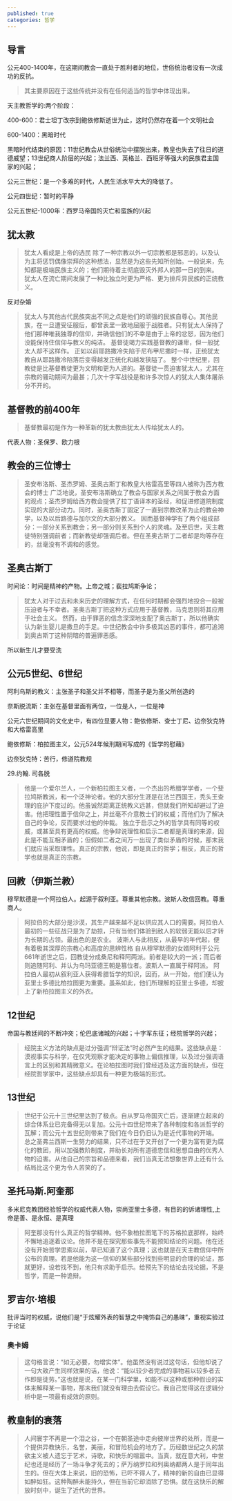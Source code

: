 ```yaml
---
published: true
categories: 哲学
---
```

## 导言

公元400-1400年，在这期间教会一直处于胜利者的地位，世俗统治者没有一次成功的反抗。

> 其主要原因在于这些传统并没有在任何适当的哲学中体现出来。

天主教哲学的:两个阶段：

400-600：君士坦丁改宗到鲍依修斯逝世为止，这时仍然存在着一个文明社会

600-1400：黑暗时代

黑暗时代结束的原因：11世纪教会从世俗统治中摆脱出来，教皇也失去了往日的道德威望；13世纪商人阶层的兴起；法兰西、英格兰、西班牙等强大的民族君主国家的兴起；

公元三世纪：是一个多难的时代，人民生活水平大大的降低了。

公元四世纪：暂时的平静

公元五世纪-1000年：西罗马帝国的灭亡和蛮族的兴起

## 犹太教

> 犹太人看成是上帝的选民 除了一种宗教以外一切宗教都是邪恶的，以及认为主将惩罚偶像崇拜的这种想法，显然是为这些先知所创始。一般说来，先知都是极端民族主义的；他们期待着主彻底毁灭外邦人的那一日的到来。 犹太人在流亡期间发展了一种比独立时更为严格、更为排斥异民族的正统教义。

反对杂婚

> 犹太人与其他古代民族突出不同之点是他们的顽强的民族自尊心。其他民族，在一旦遭受征服后，都曾表里一致地屈服于战胜者。只有犹太人保持了他们那种唯我独尊的信仰，并确信他们的不幸是由于上帝的忿怒，因为他们没能保持住信仰与教义的纯洁。 基督徒竭力实践基督教的谦卑，但一般犹太人却不这样作。 正如以前耶路撒冷失陷于尼布甲尼撒时一样，正统犹太教自从耶路撒冷陷落后变得越发正统化和越发狭隘了。 整个中世纪里，回教徒是比基督教徒更为文明和更为人道的。基督徒一贯迫害犹太人，尤其在宗教的骚动期间为最甚；几次十字军战役是和许多次惊人的犹太人集体屠杀分不开的。

## 基督教的前400年

> 基督教最初是作为一种革新的犹太教由犹太人传给犹太人的。

代表人物：圣保罗、欧力根

## 教会的三位博士

> 圣安布洛斯、圣杰罗姆、圣奥古斯丁和教皇大格雷高里等四人被称为西方教会的博士 广泛地说，圣安布洛斯确立了教会与国家关系之间属于教会方面的观点；圣杰罗姆给西方教会提供了拉丁语译本的圣经，和促进修道院制度实现的大部分动力。同时，圣奥古斯丁固定了一直到宗教改革为止的教会神学，以及以后路德与加尔文的大部分教义。 因而基督神学有了两个组成部分：一部分关系到教会；另一部分则关系到个人的灵魂。及至后世，天主教徒特别强调前者；而新教徒却强调后者。但在圣奥古斯丁二者却是均等存在的，丝毫没有不调和的感觉。

## 圣奥古斯丁

时间论：时间是精神的产物。上帝之城；裴拉鸠斯争论；

> 犹太人对于过去和未来历史的理解方式，在任何时期都会强烈地投合一般被压迫者与不幸者。圣奥古斯丁把这种方式应用于基督教，马克思则将其应用于社会主义。 然而，由于罪恶的信念深深地支配了奥古斯丁，所以他确实认为新生婴儿是撒旦的手足。中世纪教会中许多极其凶恶的事件，都可追溯到奥古斯丁这种阴暗的普遍罪恶感。

所以新生儿才要受洗

## 公元5世纪、6世纪

阿利乌斯的教义：主张圣子和圣父并不相等，而圣子是为圣父所创造的

奈斯脱流斯：主张在基督里面有两位，一位是人，一位是神

公元六世纪期间的文化史中，有四位显要人物：鲍依修斯、查士丁尼、边奈狄克特和大格雷高里

鲍依修斯：柏拉图主义，公元524年候刑期间写成的《哲学的慰藉》

边奈狄克特：苦行，修道院教规

29.约翰. 司各脱

> 他是一个爱尔兰人，一个新柏拉图主义者，一个杰出的希腊学学者，一个斐拉鸠斯教派，和一个泛神论者。他的大部分生涯是在法兰西国王，秃头王查理的庇护下度过的。他虽诚然距离正统教义远甚，但就我们所知却避过了迫害。他把理性置于信仰之上，并丝毫不介意教士们的权威；而他们为了解决自己的争论，反而要求过他的仲裁。 独立于启示之外的哲学具有同等的权威，或甚至具有更高的权威。他争辩说理性和启示二者都是真理的来源，因此是不能互相矛盾的；但假如二者之间万一出现了类似矛盾的时候，那末我们就应当采取理性。真正的宗教，他说，即是真正的哲学；相反，真正的哲学也就是真正的宗教。

## 回教（伊斯兰教）

穆罕默德是一个阿拉伯人。起源于叙利亚。尊重其他宗教。波斯人改信回教。尊重商人。

> 阿拉伯的大部分是沙漠，其生产越来越不足以供应其人口的需要。阿拉伯人最初的一些征战只是为了劫掠，只有当他们体验到敌人的软弱无能以后才转为长期的占领。最出色的是农业。 波斯人与此相反，从最早的年代起，便有着极其深厚的宗教心和高度的思辨性格 自从穆罕默德的女婿阿利于公元661年逝世之后，回教徒分成桑尼和释阿两派。前者是较大的一派；而后者则追随阿利、并认为乌玛亚德王朝是篡位者。波斯人一直属于释阿派。 阿拉伯人最初从叙利亚人获得希腊哲学的知识，因而，从一开始，他们便认为亚里士多德比柏拉图更为重要。虽系如此，他们所理解的亚里士多德，却披上了新柏拉图主义的外衣。

## 12世纪

帝国与教廷间的不断冲突；伦巴底诸城的兴起；十字军东征；经院哲学的兴起；

> 经院主义方法的缺点是过分强调“辩证法”时必然产生的结果。这些缺点是：漠视事实与科学，在仅凭观察才能决定的事物上偏信推理，以及过分强调语言上的区别和其精微意义。在论柏拉图时我们曾经述及这方面的缺点，但在经院哲学家中，这些缺点却具有一种更为极端的形式。

## 13世纪

> 世纪于公元十三世纪里达到了极点。自从罗马帝国灭亡后，逐渐建立起来的综合体系业已完备得无以复加。公元十四世纪带来了各种制度和各派哲学的瓦解；而公元十五世纪则带来了我们在今日仍旧认为是近代事物的开端。 总之圣弗兰西斯一生努力的结果，只不过在于又开创了一个更为富有更为腐化的教团，用以加强教阶制度，并助长对所有道德忠信和思想自由的优秀人物的迫害。从他自己的宗旨和品德来看，我们当真无法想象世界上还有什么结局比这个更为令人苦笑的了。

## 圣托马斯.阿奎那

多米尼克教团经验哲学的权威代表人物，崇尚亚里士多德，有目的的诉诸理性,上帝是善、是永恒、是真理

> 阿奎那没有什么真正的哲学精神。他不象柏拉图笔下的苏格拉底那样，始终不懈地追逐着议论。他并不是在探究那些事先不能预知结论的问题。他在还没有开始哲学思索以前，早已知道了这个真理；这也就是在天主教信仰中所公布的真理。若是他能为这一信仰的某些部分找到些明显的合理的论证，那就更好，设若找不到，他只有求助于启示。给预先下的结论去找论据，不是哲学，而是一种诡辩。

## 罗吉尔·培根

批评当时的权威，说他们是“于炫耀外表的智慧之中掩饰自己的愚昧”，重视实验过于论证

### 奥卡姆

> 这句格言说：“如无必要，勿增实体”。他虽然没有说过这句话，但他却说了一句大致产生同样效果的话，他说：“能以较少者完成的事物若以较多者去作即是徒劳。”这也就是说，在某一门科学里，如能不以这种或那种假设的实体来解释某一事物，那末我们就没有理由去假设它。我自己觉得这在逻辑分析中是一项最有成效的原则。

## 教皇制的衰落

> 人间寰宇不再是一个泪之谷，一个在朝圣途中走向彼岸世界的处所，而是一个提供异教快乐，名誉，美丽，和冒险机会的地方了。历经数世纪之久的禁欲主义被人遗忘于艺术，诗歌，和快乐的喧嚣中。当真，就在意大利，中世纪也还是经历了一场斗争才死去的；萨万纳罗拉和列奥纳都两人是于同年出生的。但在大体上来说，旧的恐怖，已吓不得人了，精神的新的自由已显得如醉如狂。这种陶醉未能持久，但在当前它却消除了恐惧。就在这快乐的解放时刻中，诞生了近代的世界。

 